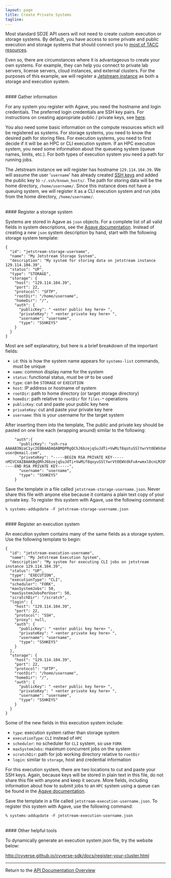```yaml
---
layout: page
title: Create Private Systems
tagline:
---
```


Most standard SD2E API users will not need to create custom execution or storage
systems. By default, you have access to some private and public execution and
storage systems that should connect you to [most of TACC resources](02.systems_basics.md).

Even so, there are circumstances where it is advantageous to create your own systems.
For example, they can help you connect to private lab servers, license servers,
cloud instances, and external clusters. For the purposes of this example, we will
register a [Jetstream instance](https://jetstream-cloud.org/) as both a storage
and execution system.

<br>
#### Gather information

For any system you register with Agave, you need the hostname and login credentials.
The preferred login credentials are SSH key pairs. For instructions on creating
appropriate public / private keys, see [here](01.ssh_keys.md).

You also need some basic information on the compute resources which will be
registered as systems. For storage systems, you need to know the desired path
for storing files. For execution systems, you need to first decide if it will be
an HPC or CLI execution system. If an HPC execution system, you need some
information about the queueing system (queue names, limits, etc.). For both types
of execution system you need a path for running jobs.

The Jetstream instance we will register has hostname `129.114.104.39`. We will
assume the user '`username`' has already created [SSH keys](01.ssh_keys.md)
and added the public key to `~/.ssh/known_hosts/`. The path for storing data
will be the home directory, `/home/username/`. Since this instance does not have
a queuing system, we will register it as a CLI execution system and run jobs
from the home directory, `/home/username/`.

<br>
#### Register a storage system

Systems are stored in Agave as `json` objects. For a complete list of all valid
fields in system descriptions, see the [Agave documentation](http://developer.tacc.cloud/).
Instead of creating a new `json` system description by hand, start with the following
storage system template:
```
{
  "id": "jetstream-storage-username",
  "name": "My Jetstream Storage System",
  "description": "My system for storing data on jetstream instance 129.114.104.39",
  "status": "UP",
  "type": "STORAGE",
  "storage": {
    "host": "129.114.104.39",
    "port": 22,
    "protocol": "SFTP",
    "rootDir": "/home/username",
    "homeDir": "/",
    "auth": {
      "publicKey": " <enter public key here> ",
      "privateKey": " <enter private key here> ",
      "username": "username",
      "type": "SSHKEYS"
    }
  }
}
```
Most are self explanatory, but here is a brief breakdown of the important fields:
* `id`: this is how the system name appears for `systems-list` commands, must be unique
* `name`: common display name for the system
* `status`: functional status, must be `UP` to be used
* `type`: can be `STORAGE` or `EXECUTION`
* `host`: IP address or hostname of system
* `rootDir`: path to home directory (or target storage directory)
* `homeDir`: path relative to `rootDir` for `files-*` operations
* `publicKey`: cut and paste your public key here
* `privateKey`: cut and paste your private key here
* `username`: this is your username for the target system

After inserting them into the template, The public and private key should be pasted
on one line each (wrapping around) similar to the following:
```
    "auth":{
      "publicKey": "ssh-rsa AAAAB3NzaC1yc2EBBAADAQABMQPRgQChJ6bzejqSuJdTi+VwMif8qotuSSlYwrVt0EWVduKZHpzOnS1zlknAyYXmQQFcaJ+vNAQayVMTqv+A+1lzxppTdgZ0Dn42EOYWRa6B/IEMPzDuKb7F0qNFiH9m+OZJDYdIWS1rlN1oK32jHUi0xV8kM3KOLf2TIjDBUyZRpMGyQ= user@email.com",
      "privateKey": "-----BEGIN RSA PRIVATE KEY-----nMIVCXAIBAAKBgQRhJ6bzejqSuJdTi+VwMif8qoyuSSlYwrVt0EWVdkFvA+wmxlOcnLMJOYotSyu0JqY/TeW6reNBMkTkVU8FgXJ2k+4agNrphxKCWmQbC4Xm+CW5N6HiIBZo/TxzDaAmsNGklmVfZGO+8cCDqdKIlF0hqxytI8GgtiHImg2j+nwcIQT3ojER45I+6hYLj95HnSyyC7rEtjIBCvW8FVmT7JCDnS0BwAkmnRt0NPzrliEk1k+swkCTp3SOHSk4SsJPuLcC7OW6pkjD6AyHV4ZrYy0US/Z+Zmn01Lhgw0sNjQL8PyJuVeFysp9Sr40c77OYbVGbOAJGKGtYsD6x3/0Cvz+vqQ0VpQPCOiMf2tytglUNBkiEVThkm+Nl36yxRmpcGCLEh9EGTWNuD++ZT+nHka6MvIN2NSsXJD32sw15g4A0bmzSXnbfFg8TBAjGTDW7l0P8prFrtQ8Wml14390b29l1ptAyE=n-----END RSA PRIVATE KEY-----",
      "username": "username",
      "type": "SSHKEYS"
    }
```

Save the template in a file called `jetstream-storage-username.json`. Never share
this file with anyone else because it contains a plain text copy of your private key.
To register this system with Agave, use the following command:
```
% systems-addupdate -F jetstream-storage-username.json
```

<br>
#### Register an execution system

An execution system contains many of the same fields as a storage system. Use
the following template to begin:
```
{
  "id": "jetstream-execution-username",
  "name": "My Jetstream Execution System",
  "description": "My system for executing CLI jobs on jetstream instance 129.114.104.39",
  "status": "UP",
  "type": "EXECUTION",
  "executionType": "CLI",
  "scheduler": "FORK",
  "maxSystemJobs": 50,
  "maxSystemJobsPerUser": 50,
  "scratchDir": "/scratch",
  "login": {
    "host": "129.114.104.39",
    "port": 22,
    "protocol": "SSH",
    "proxy": null,
    "auth": {
      "publicKey": " <enter public key here> ",
      "privateKey": " <enter private key here> ",
      "username": "username",
      "type": "SSHKEYS"
    }
  },
  "storage": {
    "host": "129.114.104.39",
    "port": 22,
    "protocol": "SFTP",
    "rootDir": "/home/username",
    "homeDir": "/",
    "auth": {
      "publicKey": " <enter public key here> ",
      "privateKey": " <enter private key here> ",
      "username": "username",
      "type": "SSHKEYS"
    }
  }
}
```
Some of the new fields in this execution system include:
* `type`: execution system rather than storage system
* `executionType`: `CLI` instead of `HPC`
* `scheduler`: no scheduler for `CLI` system, so use `FORK`
* `maxSystemJobs`: maximum concurrent jobs on the system
* `scratchDir`: path for job working directory relative to `rootDir`
* `login`: similar to `storage`, host and credential information

For this execution system, there are two locations to cut and paste your SSH keys.
Again, because keys will be stored in plain text in this file, do not share this
file with anyone and keep it secure. More fields, including information about how to submit jobs to an `HPC` system
using a queue can be found in the [Agave documentation](http://developer.tacc.cloud/).

Save the template in a file called `jetstream-execution-username.json`.
To register this system with Agave, use the following command:
```
% systems-addupdate -F jetstream-execution-username.json
```


<br>
#### Other helpful tools

To dynamically generate an execution system json file, try the website below:

<http://cyverse.github.io/cyverse-sdk/docs/register-your-cluster.html>


---
Return to the [API Documentation Overview](../index.md)
